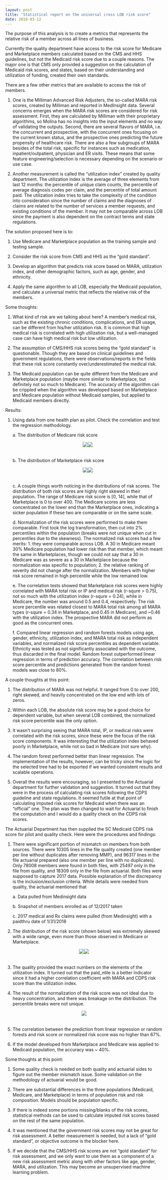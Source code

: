 ```yaml
---
layout: post
title: "Statistical report on the universal cross LOB risk score"
date: 2018-03-12
---
```


The purpose of this analysis is to create a metrics that represents the relative risk of a member across all lines of business.

Currently the quality department have access to the risk score for Medicare and Marketplace members calculated based on the CMS and HHS guidelines, but not the Medicaid risk score due to a couple reasons. The major one is that CMS only provided a suggestion on the calculation of Medicaid risk scores, and states, based on their understanding and utilization of funding, created their own standards.

There are a few other metrics that are available to access the risk of members.

1. One is the Milliman Advanced Risk Adjusters, the so-called MARA risk scores, created by Milliman and reported in MedInsight data. Several concerns emerges when the MARA risk scores are considered for risk assessment. First, they are calculated by Milliman with their proprietary algorithms, so Molina has no insights into the input elements and no way of validating the outputs. Second, there are several flavors of MARA, i.e. the concurrent and prospective, with the concurrent ones focusing on the current known status, and the prospective ones predicting the future propensity of healthcare risk. There are also a few subgroups of MARA besides of the total risk, specific for instances such as medication, inpatient/outpatient, physician and ER visits. These means that some feature engineering/selection is necessary depending on the scenario or use case.

2. Another measurement is called the “utilization index” created by quality department. The utilization index is the average of three elements from last 12 months: the percentile of unique claim counts, the percentile of average diagnosis codes per claim, and the percentile of total amount paid. The utilization index tries to take the complexity of the condition into consideration since the number of claims and the diagnoses of claims are related to the number of services a member requests, and existing conditions of the member. It may not be comparable across LOB since the payment is also dependent on the contract terms and state regulations.

The solution proposed here is to:

1. Use Medicare and Marketplace population as the training sample and testing sample.

2. Consider the risk score from CMS and HHS as the “gold standard”.

3. Develop an algorithm that predicts risk score based on MARA, utilization index, and other demographic factors, such as age, gender, and ethnicity.

4. Apply the same algorithm to all LOB, especially the Medicaid population, and calculate a universal metric that reflects the relative risk of the members.

Some thoughts:

1. What kind of risk are we talking about here? A member’s medical risk, such as the existing chronic conditions, complications, and ER usage, can be different from his/her utilization risk. It is common that high medical risk is correlated with high utilization risk, but a well-managed case can have high medical risk but low utilization.

2. The assumption of CMS/HHS risk scores being the “gold standard” is questionable. Though they are based on clinical guidelines and government regulations, there were observations/reports in the fields that these risk score constantly over/underestimated the medical risk.

3. The Medicaid population can be quite different from the Medicare and Marketplace population (maybe more similar to Marketplace, but definitely not so much to Medicare). The accuracy of the algorithm can be crippled when the algorithm was developed based on Marketplace and Medicare population without Medicaid samples, but applied to Medicaid members directly.

Results:

1. Using data from one health plan as pilot. Check the correlation and test the regression methodology.

    a.	The distribution of Medicare risk score
    <div align="center">
    <img src="{{site.url}}/assets/images/risk_score/medicare_risk_score_hist.png" />​
    <img src="{{site.url}}/assets/images/risk_score/medicare_risk_score_stem.png" />​
    </div>
    </br>

    b.	The distribution of Marketplace risk score
    <div align="center">
    <img src="{{site.url}}/assets/images/risk_score/marketplace_risk_score_histogram.png" />​
    <img src="{{site.url}}/assets/images/risk_score/marketplace_risk_score_stemplot.png" />​
    </div>
    </br>

    c.	A couple things worth noticing in the distributions of risk scores. The distribution of both risk scores are highly right skewed in their population. The range of Medicare risk score is [0, 14], while that of Marketplace is 0 to over 400. The Medicare scores are less concentrated on the lower end than the Marketplace ones, indicating a sicker population if these two are comparable or on the same scale.

    d.	Normalization of the risk scores were performed to make them comparable. First took the log transformation, then cut into 2% percentiles within the population (breaks were not unique when cut in percentiles due to the skewness). The normalized risk scores had a few merits: 1. they were comparable across LOB. A 30 in Medicare meant 30% Medicare population had lower risk than that member, which meant the same in Marketplaces, though we could not say that a 30 in Medicare was as severe as a 30 in Marketplace because the normalization was specific to population; 2. the relative ranking of severity did not change after the normalization. Members with higher risk score remained in high percentile while the low remained low.

    e.	The correlation tests showed that Marketplace risk scores were highly correlated with MARA total risk or IP and medical risk (r-squre > 0.75), not so much with the utilization index (r-squre = 0.24), while in Medicare, the number was around 0.5 and 0.4, respectively. The risk score percentile was related closest to MARA total risk among all MARA types (r-squre = 0.34 in Marketplace, and 0.45 in Medicare), and ~0.46 with the utilization index. The prospective MARA did not perform as good as the concurrent ones.

    f.	Compared linear regression and random forests models using age, gender, ethnicity, utilization index, and MARA total risk as independent variables, and normalized risk score percentiles as dependent variable. Ethnicity was tested as not significantly associated with the outcome, thus discarded in the final model. Random forest outperformed linear regression in terms of prediction accuracy. The correlation between risk score percentile and predictions generated from the random forest models was close to 80%.

A couple thoughts at this point:

1. The distribution of MARA was not helpful. It ranged from 0 to over 200, right skewed, and heavily concentrated on the low end with lots of zeros.

2. Within each LOB, the absolute risk score may be a good choice for dependent variable, but when several LOB combined, the normalized risk score percentile was the only option.

3. It wasn’t surprising seeing that MARA total, IP, or medical risks were correlated with the risk scores, since these were the focus of the risk score components. It was interesting that the utilization index behaved poorly in Marketplace, while not so bad in Medicare (not sure why).

4. The random forest performed better than linear regression. The implementation of the results, however, can be tricky since the logic for the selected tree had to be exported if we wanted consistent results and scalable operations.

5. Overall the results were encouraging, so I presented to the Actuarial department for further validation and suggestion. It turned out that they were in the process of calculating risk scores following the CDPS guideline and state regulations. It seemed futile at that point of calculating imputed risk scores for Medicaid when there was an “official” one. The plan was then changed to wait for Actuarial to finish the computation and I would do a quality check on the CDPS risk scores.

The Actuarial Department has then supplied the SC Medicaid CDPS risk score for pilot and quality check. Here were the procedures and findings:

1. There were significant portion of mismatch on members from both sources. There were 10305 lines in the file quality created (one member per line without duplicates after removing MMP), and 96317 lines in the file actuarial prepared (also one member per line with no duplicates). Only 78008 members were found in both files, with 25497 only in the file from quality, and 18309 only in the file from actuarial. Both files were supposed to capture 2017 data. Possible explanation of the discrepancy is the inclusion/exclusion criteria. While details were needed from quality, the actuarial mentioned that

    a.	Data pulled from Medinsight data

    b.	Snapshot of members enrolled as of 12/2017 taken

    c.	2017 medical and Rx claims were pulled (from Medinsight) with a paidthru date of 1/31/2018

2. The distribution of the risk score (shown below) was extremely skewed with a wide range, even more than those observed in Medicare or Marketplace.
<div align="center">
<img src="{{site.url}}/assets/images/risk_score/medicaid_risk_score_hist.png" />​
<img src="{{site.url}}/assets/images/risk_score/medicaid_risk_score_stem.png" />​
</div>
</br>

3. The quality provided the exact numbers on the elements of the utilization index. It turned out that the paid_ntile is a better indicator since it had a higher correlation coefficient with MARA and CDPS risk score than the utilization index.

4. The result of the normalization of the risk score was not ideal due to heavy concentration, and there was breakage on the distribution. The percentile breaks were not unique.
<div align="center">
<img src="{{site.url}}/assets/images/risk_score/medicare_risk_score_norm.png" />​
</div>
</br>

5. The correlation between the prediction from linear regression or random forests and risk score or normalized risk score was no higher than 67%.

6. If the model developed from Marketplace and Medicare was applied to Medicaid population, the accuracy was ~ 40%.

Some thoughts at this point:

1. Some quality check is needed on both quality and actuarial sides to figure out the member mismatch issue. Some validation on the methodology of actuarial would be good.

2. There are substantial differences in the three populations (Medicaid, Medicare, and Marketplace) in terms of population risk and risk composition. Models should be population specific.

3. If there is indeed some portions missing/blanks of the risk scores, statistical methods can be used to calculate imputed risk scores based on the rest of the same population.

4. It was mentioned that the government risk scores may not be great for risk assessment. A better measurement is needed, but a lack of “gold standard”, or objective outcome is the blocker here.

5. If we decide that the CMS/HHS risk scores are not “gold standard” for risk assessment, and we only want to use them as a component of a new risk assessment metric along with other factors like age, gender, MARA, and utilization. This may become an unsupervised machine learning problem.
